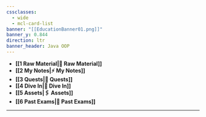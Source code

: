 ```yaml
---
cssclasses:
  - wide
  - mcl-card-list
banner: "[[EducationBanner01.png]]"
banner_y: 0.844
direction: ltr
banner_header: Java OOP
---
```


- **[[1 Raw Material|📑 Raw Material]]**
- **[[2 My Notes|⚡ My Notes]]**
- **[[3 Quests|📜 Quests]]**
- **[[4 Dive In|🧠 Dive In]]**
- **[[5 Assets|🖇️ Assets]]**
- **[[6 Past Exams|💯 Past Exams]]**
___